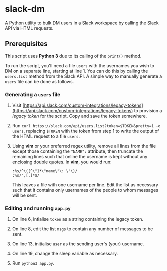 # slack-dm

A Python utility to bulk DM users in a Slack workspace by calling the Slack API via HTML requests.

## Prerequisites

This script uses **Python 3** due to its calling of the `print()` method.

To run the script, you'll need a file `users` with the usernames you wish to DM on a separate line, starting at line 1. You can do this by calling the `users.list` method from the Slack API. A simple way to manually generate a `users` file can be done as follows.

### Generating a `users` file

1. Visit [https://api.slack.com/custom-integrations/legacy-tokens](https://api.slack.com/custom-integrations/legacy-tokens) to provision a _legacy token_ for the script. Copy and save the token somewhere. 

2. Run `curl https://slack.com/api/users.list?token=$TOKEN&pretty=1 -o users`, replacing `$TOKEN` with the token from step 1 to write the output of the HTML request to a file `users`.

3. Using **vim** or your preferred regex utility, remove all lines from the file except those containing the `"NAME":` attribute, then truncate the remaining lines such that online the username is kept without any enclosing double quotes. In **vim**, you would run:
	```
	:%s/^\([^\"]*\"name\"\: \"\)/
	:%s/",[.]*$/
	```
	This leaves a file with one username per line. Edit the list as necessary such that it contains only usernames of the people to whom messages will be sent.

### Editing and running `app.py`

1. On line 6, intialise `token` as a string containing the legacy token.

2. On line 8, edit the list `msgs` to contain any number of messages to be sent. 

3. On line 13, initialise `user` as the sending user's (your) username.

4. On line 19, change the sleep variable as necessary.

5. Run `python3 app.py`. 
